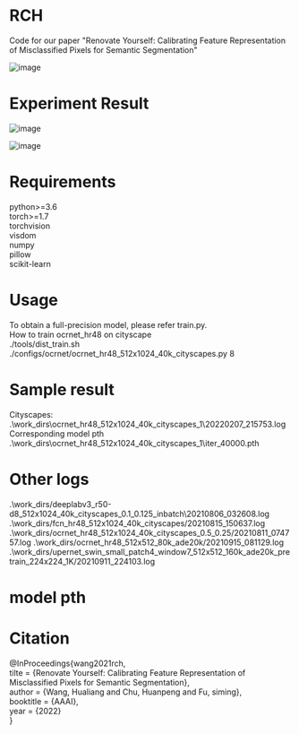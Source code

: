 # RCH
Code for our paper "Renovate Yourself: Calibrating Feature Representation of Misclassified Pixels for Semantic Segmentation"

![image](https://github.com/VipaiLab/RCH/blob/main/images/model.png)

# Experiment Result
![image](https://github.com/VipaiLab/RCH/blob/main/images/table.png)  

![image](https://github.com/VipaiLab/RCH/blob/main/images/sota.png)



# Requirements
python>=3.6    
torch>=1.7   
torchvision  
visdom   
numpy   
pillow   
scikit-learn

# Usage
To obtain a full-precision model, please refer train.py.   
How to train ocrnet_hr48 on cityscape   
./tools/dist_train.sh ./configs/ocrnet/ocrnet_hr48_512x1024_40k_cityscapes.py 8 

# Sample result  
Cityscapes:  
.\work_dirs\ocrnet_hr48_512x1024_40k_cityscapes_1\20220207_215753.log 
Corresponding model pth  
.\work_dirs\ocrnet_hr48_512x1024_40k_cityscapes_1\iter_40000.pth  

# Other logs
.\work_dirs/deeplabv3_r50-d8_512x1024_40k_cityscapes_0.1_0.125_inbatch\20210806_032608.log
.\work_dirs/fcn_hr48_512x1024_40k_cityscapes/20210815_150637.log
.\work_dirs/ocrnet_hr48_512x1024_40k_cityscapes_0.5_0.25/20210811_074757.log
.\work_dirs/ocrnet_hr48_512x512_80k_ade20k/20210915_081129.log
.\work_dirs/upernet_swin_small_patch4_window7_512x512_160k_ade20k_pretrain_224x224_1K/20210911_224103.log


# model pth

# Citation
@InProceedings{wang2021rch,  
    tilte = {Renovate Yourself: Calibrating Feature Representation of Misclassified Pixels for Semantic Segmentation},  
    author = {Wang, Hualiang and Chu, Huanpeng and Fu, siming},  
    booktitle = {AAAI},  
    year = {2022}  
}


